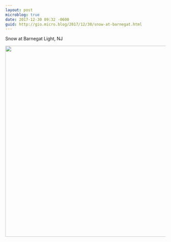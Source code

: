 ```yaml
---
layout: post
microblog: true
date: 2017-12-30 09:32 -0600
guid: http://gio.micro.blog/2017/12/30/snow-at-barnegat.html
---
```

Snow at Barnegat Light, NJ

<img src="http://gio.micro.blog/uploads/2017/8019c0ec64.jpg" width="600" height="600" />
